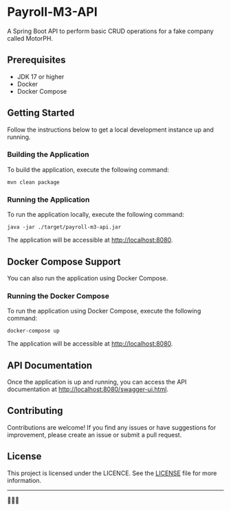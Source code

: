 # Payroll-M3-API

A Spring Boot API to perform basic CRUD operations for a fake company called MotorPH.

## Prerequisites

- JDK 17 or higher
- Docker
- Docker Compose

## Getting Started

Follow the instructions below to get a local development instance up and running.

### Building the Application

To build the application, execute the following command:

```shell
mvn clean package
```

### Running the Application

To run the application locally, execute the following command:

```shell
java -jar ./target/payroll-m3-api.jar
```

The application will be accessible at [http://localhost:8080](http://localhost:8080).

## Docker Compose Support

You can also run the application using Docker Compose.

### Running the Docker Compose

To run the application using Docker Compose, execute the following command:

```shell
docker-compose up
```

The application will be accessible at [http://localhost:8080](http://localhost:8080).

## API Documentation

Once the application is up and running, you can access the API documentation
at [http://localhost:8080/swagger-ui.html](http://localhost:8080/swagger-ui.html).

## Contributing

Contributions are welcome! If you find any issues or have suggestions for improvement, please create an issue or submit
a pull request.

## License

This project is licensed under the LICENCE. See the [LICENSE](LICENCE.md) file for more information.

---

🚀🚀🚀